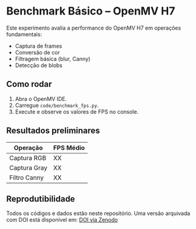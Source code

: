 # Benchmark Básico – OpenMV H7

Este experimento avalia a performance do OpenMV H7 em operações fundamentais:
- Captura de frames
- Conversão de cor
- Filtragem básica (blur, Canny)
- Detecção de blobs

## Como rodar
1. Abra o OpenMV IDE.
2. Carregue `code/benchmark_fps.py`.
3. Execute e observe os valores de FPS no console.

## Resultados preliminares
| Operação        | FPS Médio |
|-----------------|-----------|
| Captura RGB     | XX        |
| Captura Gray    | XX        |
| Filtro Canny    | XX        |

## Reprodutibilidade
Todos os códigos e dados estão neste repositório. 
Uma versão arquivada com DOI está disponível em: [DOI via Zenodo]()

